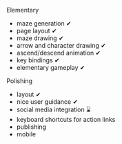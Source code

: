 Elementary
* maze generation ✔
* page layout ✔
* maze drawing ✔
* arrow and character drawing ✔
* ascend/descend animation ✔
* key bindings ✔
* elementary gameplay ✔

Polishing
* layout ✔
* nice user guidance ✔
* social media integration ⌛
* keyboard shortcuts for action links
* publishing
* mobile

